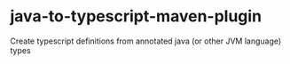 # java-to-typescript-maven-plugin
Create typescript definitions from annotated java (or other JVM language) types

